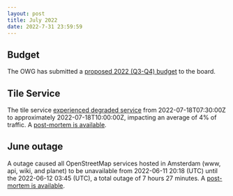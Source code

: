 ```yaml
---
layout: post
title: July 2022
date: 2022-7-31 23:59:59
---
```


## Budget

The OWG has submitted a [proposed 2022 (Q3-Q4) budget](/2022/07/07/plan.html) to the board.

## Tile Service

The tile service [experienced degraded service](https://github.com/openstreetmap/operations/issues/685) from 2022-07-18T07:30:00Z to approximately 2022-07-18T10:00:00Z, impacting an average of 4% of traffic. A [post-mortem is available](/2022/07/24/standard-tile-layer.html).

## June outage
A outage caused all OpenStreetMap services hosted in Amsterdam (www, api, wiki, and planet) to be unavailable from 2022-06-11 20:18 (UTC) until the 2022-06-12 03:45 (UTC), a total outage of 7 hours 27 minutes. A [post-mortem is available](/2022/07/20/post-mortem.html).
